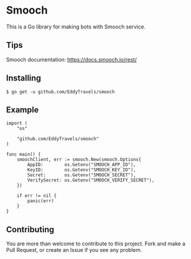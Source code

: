 # Smooch

This is a Go library for making bots with Smooch service.

## Tips

Smooch documentation: https://docs.smooch.io/rest/

## Installing

```
$ go get -u github.com/EddyTravels/smooch
```

## Example

```
import (
	"os"

	"github.com/EddyTravels/smooch"
)

func main() {
    smoochClient, err := smooch.New(smooch.Options{
        AppID:        os.Getenv("SMOOCH_APP_ID"),
        KeyID:        os.Getenv("SMOOCH_KEY_ID"),
        Secret:       os.Getenv("SMOOCH_SECRET"),
        VerifySecret: os.Getenv("SMOOCH_VERIFY_SECRET"),
    })

    if err != nil {
        panic(err)
    }
}
```

## Contributing
You are more than welcome to contribute to this project. Fork and make a Pull Request, or create an Issue if you see any problem.
